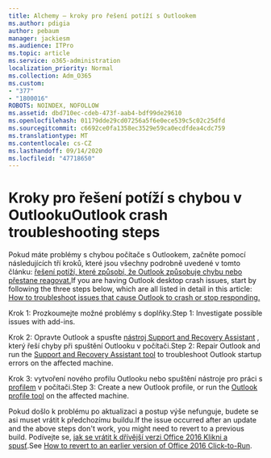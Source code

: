 ```yaml
---
title: Alchemy – kroky pro řešení potíží s Outlookem
ms.author: pdigia
author: pebaum
manager: jackiesm
ms.audience: ITPro
ms.topic: article
ms.service: o365-administration
localization_priority: Normal
ms.collection: Adm_O365
ms.custom:
- "377"
- "1800016"
ROBOTS: NOINDEX, NOFOLLOW
ms.assetid: dbd710ec-cdeb-473f-aab4-bdf99de29610
ms.openlocfilehash: 01179dde29cd07256a5f6e0ece539c5c02c25dfd
ms.sourcegitcommit: c6692ce0fa1358ec3529e59ca0ecdfdea4cdc759
ms.translationtype: MT
ms.contentlocale: cs-CZ
ms.lasthandoff: 09/14/2020
ms.locfileid: "47718650"
---
```

# <a name="outlook-crash-troubleshooting-steps"></a><span data-ttu-id="004a0-102">Kroky pro řešení potíží s chybou v Outlooku</span><span class="sxs-lookup"><span data-stu-id="004a0-102">Outlook crash troubleshooting steps</span></span>

<span data-ttu-id="004a0-103">Pokud máte problémy s chybou počítače s Outlookem, začněte pomocí následujících tří kroků, které jsou všechny podrobně uvedené v tomto článku: [řešení potíží, které způsobí, že Outlook způsobuje chybu nebo přestane reagovat.](https://docs.microsoft.com/exchange/troubleshoot/outlook-crashes/crash-issues)</span><span class="sxs-lookup"><span data-stu-id="004a0-103">If you are having Outlook desktop crash issues, start by following the three steps below, which are all listed in detail in this article: [How to troubleshoot issues that cause Outlook to crash or stop responding.](https://docs.microsoft.com/exchange/troubleshoot/outlook-crashes/crash-issues)</span></span>
  
<span data-ttu-id="004a0-104">Krok 1: Prozkoumejte možné problémy s doplňky.</span><span class="sxs-lookup"><span data-stu-id="004a0-104">Step 1: Investigate possible issues with add-ins.</span></span>
  
<span data-ttu-id="004a0-105">Krok 2: Opravte Outlook a spusťte [nástroj Support and Recovery Assistant](https://aka.ms/SaRA-OutlookWontStart) , který řeší chyby při spuštění Outlooku v počítači.</span><span class="sxs-lookup"><span data-stu-id="004a0-105">Step 2: Repair Outlook and run the [Support and Recovery Assistant tool](https://aka.ms/SaRA-OutlookWontStart) to troubleshoot Outlook startup errors on the affected machine.</span></span>
  
<span data-ttu-id="004a0-106">Krok 3: vytvoření nového profilu Outlooku nebo spuštění nástroje pro práci s [profilem](https://aka.ms/SaRA-OutlookSetupProfile) v počítači.</span><span class="sxs-lookup"><span data-stu-id="004a0-106">Step 3: Create a new Outlook profile, or run the [Outlook profile tool](https://aka.ms/SaRA-OutlookSetupProfile) on the affected machine.</span></span>
  
<span data-ttu-id="004a0-107">Pokud došlo k problému po aktualizaci a postup výše nefunguje, budete se asi muset vrátit k předchozímu buildu.</span><span class="sxs-lookup"><span data-stu-id="004a0-107">If the issue occurred after an update and the above steps don't work, you might need to revert to a previous build.</span></span> <span data-ttu-id="004a0-108">Podívejte se, [jak se vrátit k dřívější verzi Office 2016 Klikni a spusť](https://support.microsoft.com/help/2770432).</span><span class="sxs-lookup"><span data-stu-id="004a0-108">See [How to revert to an earlier version of Office 2016 Click-to-Run](https://support.microsoft.com/help/2770432).</span></span>
  